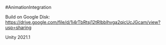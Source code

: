 #AnimationIntegration

Build on Google Disk: https://drive.google.com/file/d/1i4rTbRtsj12tRIbblhvga2qicUcJGcam/view?usp=sharing

Unity 2021.1
